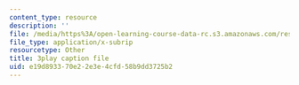 ```yaml
---
content_type: resource
description: ''
file: /media/https%3A/open-learning-course-data-rc.s3.amazonaws.com/res-6-012-introduction-to-probability-spring-2018/e19d893370e22e3e4cfd58b9dd3725b2_mHonq7Gjjqg.srt
file_type: application/x-subrip
resourcetype: Other
title: 3play caption file
uid: e19d8933-70e2-2e3e-4cfd-58b9dd3725b2
---
```

